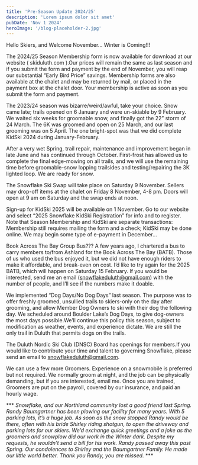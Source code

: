 ```yaml
---
title: 'Pre-Season Update 2024/25'
description: 'Lorem ipsum dolor sit amet'
pubDate: 'Nov 1 2024'
heroImage: '/blog-placeholder-2.jpg'
---
```


Hello Skiers, and Welcome November… Winter is Coming!!!

The 2024/25 Season Membership form is now available for download at our website ( skiduluth.com ).Our prices will remain the same as last season and if you submit the form and payment by the end of November, you will reap our substantial “Early Bird Price” savings. Membership forms are also available at the chalet and may be returned by mail, or placed in the payment box at the chalet door. Your membership is active as soon as you submit the form and payment.

The 2023/24 season was bizarre/weird/awful, take your choice. Snow came late; trails opened on 6 January and were un-skiable by 9 February. We waited six weeks for groomable snow, and finally got the 22” storm of 24 March. The 6K was groomed and open on 25 March, and our last grooming was on 5 April. The one bright-spot was that we did complete KidSki 2024 during January-February. 

After a very wet Spring, trail repair, maintenance and improvement began in late June and has continued through October. First-frost has allowed us to complete the final edge-mowing on all trails, and we will use the remaining time before groomable-snow lopping trailsides and testing/repairing the 3K lighted loop. We are ready for snow.

The Snowflake Ski Swap will take place on Saturday 9 November.
Sellers may drop-off items at the chalet on Friday 8 November, 4-8 pm.
Doors will open at 9 am on Saturday and the swap ends at noon.

Sign-up for KidSki 2025 will be available on 1 November. Go to our website and select “2025 Snowflake KidSki Registration” for info and to register. Note that Season Membership and KidSki are separate transactions: Membership still requires mailing the form and a check; KidSki may be done online. We may begin some type of e-payment in December…

Book Across The Bay Group Bus???  A few years ago, I chartered a bus to carry members to/from Ashland for the Book Across The Bay (BATB). Those of us who used the bus enjoyed it, but we did not have enough riders to make it affordable, and break-even on cost. I’d like to try again for the 2025 BATB, which will happen on Saturday 15 February. If you would be interested, send me an email (snowflakeduluth@gmail.com) with the number of people, and I’ll see if the numbers make it doable.

We implemented “Dog Days/No Dog Days” last season. The purpose was to offer freshly groomed, unsullied trails to skiers-only on the day after grooming, and allow Member Dog Owners to ski with their dog the following day. We scheduled around Boulder Lake’s Dog Days, to give dog-owners the most days possible.We’ll continue this policy this season, subject to modification as weather, events, and experience dictate. We are still the only trail in Duluth that permits dogs on the trails.

The Duluth Nordic Ski Club (DNSC) Board has openings for members.If you would like to contribute your time and talent to governing Snowflake, please send an email to snowflakeduluth@gmail.com.

We can use a few more Groomers. Experience on a snowmobile is preferred but not required. We normally groom at night, and the job can be physically demanding, but if you are interested, email me. Once you are trained, Groomers are put on the payroll, covered by our insurance, and paid an hourly wage.

*** _Snowflake, and our Northland community lost a good friend last Spring. Randy Baumgartner has been plowing our facility for many years. With 5 parking lots, it’s a huge job. As soon as the snow stopped Randy would be there, often with his bride Shirley riding shotgun, to open the driveway and parking lots for our skiers. We’d exchange quick greetings and a joke as the groomers and snowplow did our work in the Winter dark. Despite my requests, he wouldn’t send a bill for his work. Randy passed away this past Spring. Our condolences to Shirley and the Baumgartner Family. He made our little world better. Thank you Randy, you are missed._ ***